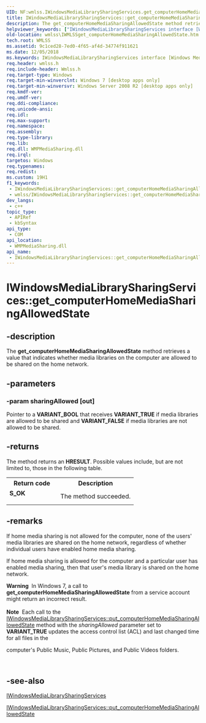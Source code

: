 ```yaml
---
UID: NF:wmlss.IWindowsMediaLibrarySharingServices.get_computerHomeMediaSharingAllowedState
title: IWindowsMediaLibrarySharingServices::get_computerHomeMediaSharingAllowedState (wmlss.h)
description: The get_computerHomeMediaSharingAllowedState method retrieves a value that indicates whether media libraries on the computer are allowed to be shared on the home network.
helpviewer_keywords: ["IWindowsMediaLibrarySharingServices interface [Windows Media Library Sharing Services]","get_computerHomeMediaSharingAllowedState method","IWindowsMediaLibrarySharingServices.get_computerHomeMediaSharingAllowedState","IWindowsMediaLibrarySharingServices::get_computerHomeMediaSharingAllowedState","get_computerHomeMediaSharingAllowedState","get_computerHomeMediaSharingAllowedState method [Windows Media Library Sharing Services]","get_computerHomeMediaSharingAllowedState method [Windows Media Library Sharing Services]","IWindowsMediaLibrarySharingServices interface","wmlss.IWMLSSget_computerHomeMediaSharingAllowedState","wmlss/IWindowsMediaLibrarySharingServices::get_computerHomeMediaSharingAllowedState"]
old-location: wmlss\IWMLSSget_computerHomeMediaSharingAllowedState.htm
tech.root: WMLSS
ms.assetid: 9c1ced28-7ed0-4f65-af4d-34774f911621
ms.date: 12/05/2018
ms.keywords: IWindowsMediaLibrarySharingServices interface [Windows Media Library Sharing Services],get_computerHomeMediaSharingAllowedState method, IWindowsMediaLibrarySharingServices.get_computerHomeMediaSharingAllowedState, IWindowsMediaLibrarySharingServices::get_computerHomeMediaSharingAllowedState, get_computerHomeMediaSharingAllowedState, get_computerHomeMediaSharingAllowedState method [Windows Media Library Sharing Services], get_computerHomeMediaSharingAllowedState method [Windows Media Library Sharing Services],IWindowsMediaLibrarySharingServices interface, wmlss.IWMLSSget_computerHomeMediaSharingAllowedState, wmlss/IWindowsMediaLibrarySharingServices::get_computerHomeMediaSharingAllowedState
req.header: wmlss.h
req.include-header: Wmlss.h
req.target-type: Windows
req.target-min-winverclnt: Windows 7 [desktop apps only]
req.target-min-winversvr: Windows Server 2008 R2 [desktop apps only]
req.kmdf-ver: 
req.umdf-ver: 
req.ddi-compliance: 
req.unicode-ansi: 
req.idl: 
req.max-support: 
req.namespace: 
req.assembly: 
req.type-library: 
req.lib: 
req.dll: WMPMediaSharing.dll
req.irql: 
targetos: Windows
req.typenames: 
req.redist: 
ms.custom: 19H1
f1_keywords:
 - IWindowsMediaLibrarySharingServices::get_computerHomeMediaSharingAllowedState
 - wmlss/IWindowsMediaLibrarySharingServices::get_computerHomeMediaSharingAllowedState
dev_langs:
 - c++
topic_type:
 - APIRef
 - kbSyntax
api_type:
 - COM
api_location:
 - WMPMediaSharing.dll
api_name:
 - IWindowsMediaLibrarySharingServices::get_computerHomeMediaSharingAllowedState
---
```


# IWindowsMediaLibrarySharingServices::get_computerHomeMediaSharingAllowedState


## -description

The <b>get_computerHomeMediaSharingAllowedState</b> method retrieves a value that indicates whether media libraries on the computer are allowed to be shared on the home network.

## -parameters

### -param sharingAllowed [out]

Pointer to a <b>VARIANT_BOOL</b> that receives <b>VARIANT_TRUE</b> if  media libraries are allowed to be shared and <b>VARIANT_FALSE</b> if media libraries are not allowed to be shared.

## -returns

The method returns an <b>HRESULT</b>. Possible values include, but are not limited to, those in the following table.

<table>
<tr>
<th>Return code</th>
<th>Description</th>
</tr>
<tr>
<td width="40%">
<dl>
<dt><b>S_OK</b></dt>
</dl>
</td>
<td width="60%">
The method succeeded.

</td>
</tr>
</table>

## -remarks

If home media sharing is not allowed for the computer, none of the users' media libraries are shared on the home network, regardless of whether individual users have enabled home media sharing.

If home media sharing is allowed for the computer and a particular user has enabled media sharing, then that user's media library is shared on the home network.

<div class="alert"><b>Warning</b>  In Windows 7, a call to <b>get_computerHomeMediaSharingAllowedState</b> from a service account might return an incorrect result.</div>
<div> </div>
<div class="alert"><b>Note</b>  Each call to the <a href="/previous-versions/windows/desktop/api/wmlss/nf-wmlss-iwindowsmedialibrarysharingservices-put_computerhomemediasharingallowedstate">IWindowsMediaLibrarySharingServices::put_computerHomeMediaSharingAllowedState</a> method with the   <i>sharingAllowed</i> parameter set to <b>VARIANT_TRUE</b>   updates the access control list (ACL) and last changed time  for all files in the 

computer's Public Music, Public Pictures, and Public Videos folders.</div>
<div> </div>

## -see-also

<a href="/previous-versions/windows/desktop/api/wmlss/nn-wmlss-iwindowsmedialibrarysharingservices">IWindowsMediaLibrarySharingServices</a>



<a href="/previous-versions/windows/desktop/api/wmlss/nf-wmlss-iwindowsmedialibrarysharingservices-put_computerhomemediasharingallowedstate">IWindowsMediaLibrarySharingServices::put_computerHomeMediaSharingAllowedState</a>

